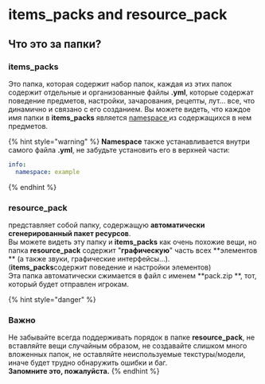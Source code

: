 # items_packs and resource_pack

## Что это за папки?

### items_packs

Это папка, которая содержит набор папок, каждая из этих папок содержит отдельные и организованные файлы **.yml**, которые содержат поведение предметов, настройки, зачарования, рецепты, лут... все, что динамично и связано с его созданием.
Вы можете видеть, что каждое имя папки в **items\_packs** является [namespace ](namespace.md) из содержащихся в нем предметов.

{% hint style="warning" %}
**Namespace** также устанавливается внутри самого файла **.yml**, не забудьте установить его в верхней части:

```yaml
info:
  namespace: example
```
{% endhint %}

### resource_pack

представляет собой папку, содержащую **автоматически сгенерированный пакет ресурсов**.\
Вы можете видеть эту папку и **items_packs** как очень похожие вещи, но папка **resource_pack** содержит "**графическую**" часть всех **элементов ** (а также звуки, графические интерфейсы...). \
(**items_packs**содержит поведение и настройки элементов)\
Эта папка автоматически сжимается в файл с именем **pack.zip **, тот, который будет отправлен игрокам.

{% hint style="danger" %}
### Важно

Не забывайте всегда поддерживать порядок в папке **resource_pack**, не вставляйте вещи случайным образом, не создавайте слишком много вложенных папок, не оставляйте неиспользуемые текстуры/модели, иначе будет трудно обнаружить ошибки и баг.\
**Запомните это, пожалуйста.**
{% endhint %}
